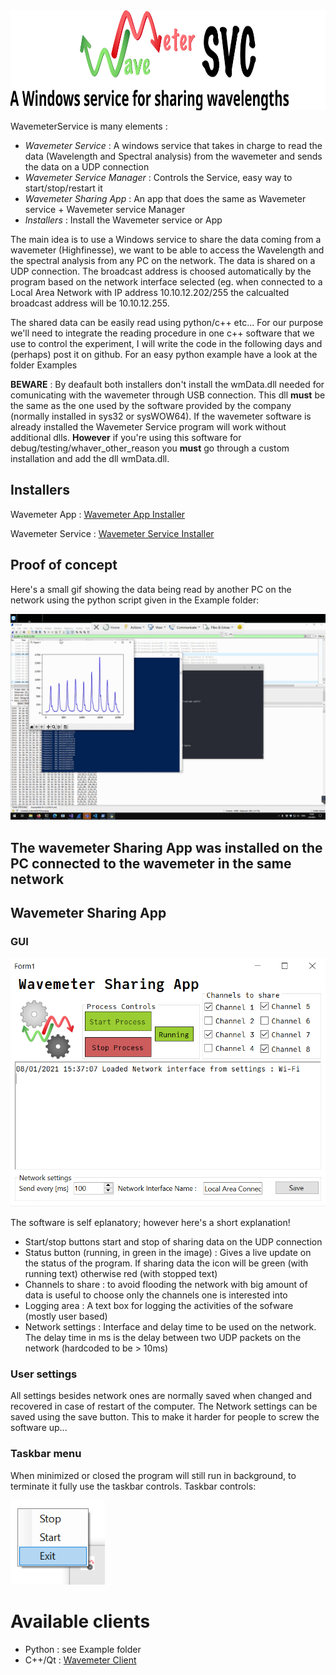 <a>
  <img src="https://github.com/mmazzanti/WavemeterService/blob/master/WM_service_Logo.svg" width="100%" height="160">
</a>

WavemeterService is many elements :

* *Wavemeter Service* : A windows service that takes in charge to read the data (Wavelength and Spectral analysis) from the wavemeter and sends the data on a UDP connection
* *Wavemeter Service Manager* : Controls the Service, easy way to start/stop/restart it
* *Wavemeter Sharing App* : An app that does the same as Wavemeter service + Wavemeter service Manager
* *Installers* : Install the Wavemeter service or App

The main idea is to use a Windows service to share the data coming from a wavemeter (Highfinesse), we want to be able to access the Wavelength and the spectral analysis from any PC on the network. The data is shared on a UDP connection. The broadcast address is choosed automatically by the program based on the network interface selected (eg. when connected to a Local Area Network with IP address 10.10.12.202/255 the calcualted broadcast address will be 10.10.12.255.

The shared data can be easily read using python/c++ etc... For our purpose we'll need to integrate the reading procedure in one c++ software that we use to control the experiment, I will write the code in the following days and (perhaps) post it on github.
For an easy python example have a look at the folder Examples

__BEWARE__ : By deafault both installers don't install the wmData.dll needed for comunicating with the wavemeter through USB connection. This dll __must__ be the same as the one used by the software provided by the company (normally installed in sys32 or sysWOW64). If the wavemeter software is already installed the Wavemeter Service program will work without additional dlls. __However__ if you're using this software for debug/testing/whaver_other_reason you __must__ go through a custom installation and add the dll wmData.dll.

## Installers ##
Wavemeter App : [Wavemeter App Installer](https://github.com/mmazzanti/WavemeterService/raw/master/SetupWavemeterSharingApp.msi)

Wavemeter Service : [Wavemeter Service Installer](https://github.com/mmazzanti/WavemeterService/raw/master/WavemeterServiceInstaller.msi)

## Proof of concept ##

Here's a small gif showing the data being read by another PC on the network using the python script given in the Example folder:

![GWSA_SHARED](https://github.com/mmazzanti/WavemeterService/blob/master/Icons/Shared_WL.gif)

The wavemeter Sharing App was installed on the PC connected to the wavemeter in the same network
----
## Wavemeter Sharing App ##
### GUI ###
![GWSA_GUI](https://github.com/mmazzanti/WavemeterService/blob/master/Icons/WavemeterSharingApp.png)

The software is self eplanatory; however here's a short explanation!
* Start/stop buttons start and stop of sharing data on the UDP connection
* Status button (running, in green in the image) : Gives a live update on the status of the program. If sharing data the icon will be green (with running text) otherwise red (with stopped text)
* Channels to share : to avoid flooding the network with big amount of data is useful to choose only the channels one is interested into
* Logging area : A text box for logging the activities of the sofware (mostly user based)
* Network settings : Interface and delay time to be used on the network. The delay time in ms is the delay between two UDP packets on the network (hardcoded to be > 10ms)

### User settings ###
All settings besides network ones are normally saved when changed and recovered in case of restart of the computer.
The Network settings can be saved using the save button. This to make it harder for people to screw the software up...

### Taskbar menu ###
When minimized or closed the program will still run in background, to terminate it fully use the taskbar controls.
Taskbar controls:

<a>
  <img src="https://github.com/mmazzanti/WavemeterService/blob/master/Icons/WavemeterSharingAppMenu.png" width="30%" height="30%">
</a>

# Available clients #
* Python : see Example folder
* C++/Qt : [Wavemeter Client](https://github.com/wzl17/WMonitor)


